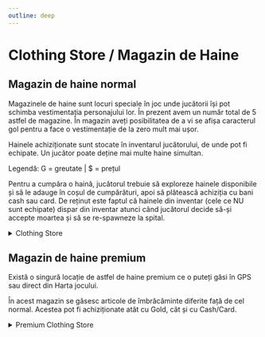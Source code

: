 ```yaml
---
outline: deep
---
```


# Clothing Store / Magazin de Haine

## Magazin de haine normal

Magazinele de haine sunt locuri speciale în joc unde jucătorii își pot schimba vestimentația personajului lor. În prezent avem un număr total de 5 astfel de magazine. În magazin aveți posibilitatea de a vi se afișa caracterul gol pentru a face o vestimentație de la zero mult mai ușor.

Hainele achiziționate sunt stocate în inventarul jucătorului, de unde pot fi echipate. Un jucător poate deține mai multe haine simultan.

Legendă: G = greutate | $ = prețul

Pentru a cumpăra o haină, jucătorul trebuie să exploreze hainele disponibile și să le adauge în coșul de cumpărături, apoi să plătească achiziția cu bani cash sau card. De reținut este faptul că hainele din inventar (cele ce NU sunt echipate) dispar din inventar atunci când jucătorul decide să-și accepte moartea și să se re-spawneze la spital.


<details>
  <summary>Clothing Store</summary>
  <img src="https://assets.b-zone.ro/wiki/normal-clothing-store.gif" alt="Clothing Store">
</details>

## Magazin de haine premium

Există o singură locație de astfel de haine premium ce o puteți găsi în GPS sau direct din Harta jocului.

În acest magazin se găsesc articole de îmbrăcăminte diferite față de cel normal. Acestea pot fi achiziționate atât cu Gold, cât și cu Cash/Card.

<details>
  <summary>Premium Clothing Store</summary>
  <img src="https://assets.b-zone.ro/wiki/premium-clothing-store.png" alt="Premium Clothing Store">
</details>